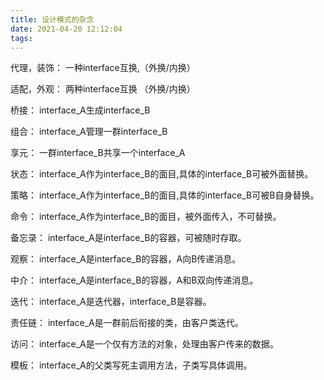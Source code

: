 ```yaml
---
title: 设计模式的杂念
date: 2021-04-20 12:12:04
tags:
---
```


代理，装饰： 一种interface互换,（外换/内换）

适配，外观： 两种interface互换 （外换/内换）

桥接： interface_A生成interface_B

组合： interface_A管理一群interface_B

享元： 一群interface_B共享一个interface_A


状态： interface_A作为interface_B的面目,具体的interface_B可被外面替换。

策略： interface_A作为interface_B的面目,具体的interface_B可被B自身替换。

命令： interface_A作为interface_B的面目，被外面传入，不可替换。

备忘录： interface_A是interface_B的容器，可被随时存取。

观察： interface_A是interface_B的容器，A向B传递消息。

中介： interface_A是interface_B的容器，A和B双向传递消息。

迭代： interface_A是迭代器，interface_B是容器。

责任链： interface_A是一群前后衔接的类，由客户类迭代。


访问： interface_A是一个仅有方法的对象，处理由客户传来的数据。

模板： interface_A的父类写死主调用方法，子类写具体调用。
